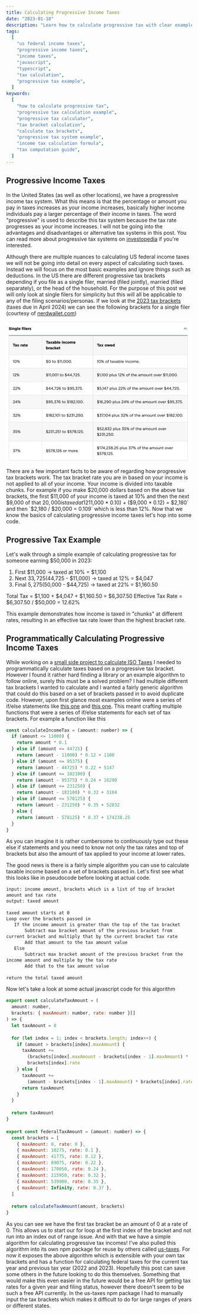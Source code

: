 ```yaml
---
title: Calculating Progressive Income Taxes
date: "2023-01-18"
description: "Learn how to calculate progressive tax with clear examples and JavaScript code. This comprehensive guide explains progressive tax calculation, includes working code examples, and shows how to implement a reusable tax calculator for any tax bracket system."
tags:
  [
    "us federal income taxes",
    "progressive income taxes",
    "income taxes",
    "javascript",
    "typescript",
    "tax calculation",
    "progressive tax example",
  ]
keywords:
  [
    "how to calculate progressive tax",
    "progressive tax calculation example",
    "progressive tax calculator",
    "tax bracket calculation",
    "calculate tax brackets",
    "progressive tax system example",
    "income tax calculation formula",
    "tax computation guide",
  ]
---
```


## Progressive Income Taxes

In the United States (as well as other locations), we have a progressive income tax system. What this means is that the percentage or amount you pay in taxes increases as your income increases, basically higher income individuals pay a larger percentage of their income in taxes. The word "progressive" is used to describe this tax system because the tax rate progresses as your income increases. I will not be going into the advantages and disadvantages or alternative tax systems in this post. You can read more about progressive tax systems on [investopedia](https://www.investopedia.com/terms/p/progressivetax.asp) if you're interested.

Although there are multiple nuances to calculating US federal income taxes we will not be going into detail on every aspect of calculating such taxes. Instead we will focus on the most basic examples and ignore things such as deductions. In the US there are different progressive tax brackets depending if you file as a single filer, married (filed jointly), married (filed separately), or the head of the household. For the purpose of this post we will only look at single filers for simplicity but this will all be applicable to any of the filing scenarios/personas. If we look at the [2023 tax brackets](https://www.nerdwallet.com/article/taxes/federal-income-tax-brackets) (taxes due in April 2024) we can see the following brackets for a single filer (courtesy of [nerdwallet.com](https://www.nerdwallet.com/))

![single filer 2023 tax brackets from nerdwallet](./nerd-wallet-single-filer-taxes.png)

There are a few important facts to be aware of regarding how progressive tax brackets work. The tax bracket rate you are in based on your income is not applied to all of your income. Your income is divided into taxable chunks. For example if you make $20,000 dollars based on the above tax brackets, the first $11,000 of your income is taxed at 10% and then the next $9,000 of that $20,000 is taxed at 12%. This logic can be applied to any level of income. The percentage of your taxable income that you end up paying in taxes is your effective tax rate (this will be less than the tax rate for your income bracket). This can be determined by dividing your total tax owed by your total taxable income. For example in the above scenario the total taxable income is `($11,000 * 0.10) + ($9,000 * 0.12) = $2,180` and then `$2,180 / $20,000 = 0.109` which is less than 12%. Now that we know the basics of calculating progressive income taxes let's hop into some code.

## Progressive Tax Example

Let's walk through a simple example of calculating progressive tax for someone earning $50,000 in 2023:

1. First $11,000 → taxed at 10% = $1,100
2. Next $33,725 ($44,725 - $11,000) → taxed at 12% = $4,047
3. Final $5,275 ($50,000 - $44,725) → taxed at 22% = $1,160.50

Total Tax = $1,100 + $4,047 + $1,160.50 = $6,307.50
Effective Tax Rate = $6,307.50 / $50,000 = 12.62%

This example demonstrates how income is taxed in "chunks" at different rates, resulting in an effective tax rate lower than the highest bracket rate.

## Programmatically Calculating Progressive Income Taxes

While working on a [small side project to calculate ISO Taxes](https://isocalculator.com/) I needed to programmatically calculate taxes based on a progressive tax bracket. However I found it rather hard finding a library or an example algorithm to follow online, surely this must be a solved problem? I had multiple different tax brackets I wanted to calculate and I wanted a fairly generic algorithm that could do this based on a set of brackets passed in to avoid duplicate code. However, upon first glance most examples online were a series of if/else statements like [this one](https://github.com/rsjahnke/progressive-income-tax-calculator/blob/master/progressive_income_tax.php) and [this one](https://www.geeksforgeeks.org/income-tax-calculator-using-python/). This meant crafting multiple functions that were a series of if/else statements for each set of tax brackets. For example a function like this

```js
const calculateIncomeTax = (amount: number) => {
  if (amount <= 11000) {
    return amount * 0.1
  } else if (amount <= 44725) {
    return (amount - 11000) * 0.12 + 1100
  } else if (amount <= 95375) {
    return (amount - 44725) * 0.22 + 5147
  } else if (amount <= 182100) {
    return (amount - 95375) * 0.24 + 16290
  } else if (amount <= 231250) {
    return (amount - 182100) * 0.32 + 3104
  } else if (amount <= 578125) {
    return (amount - 231250) * 0.35 + 52832
  } else {
    return (amount - 578125) * 0.37 + 174238.25
  }
}
```

As you can imagine it is rather cumbersome to continuously type out these else if statements and you need to know not only the tax rates and top of brackets but also the amount of tax applied to your income at lower rates.

The good news is there is a fairly simple algorithm you can use to calculate taxable income based on a set of brackets passed in. Let's first see what this looks like in pseudocode before looking at actual code.

```
input: income amount, brackets which is a list of top of bracket amount and tax rate
output: taxed amount

taxed amount starts at 0
Loop over the brackets passed in
   If the income amount is greater than the top of the tax bracket
       Subtract max bracket amount of the previous bracket from current bracket and multiply that by the current bracket tax rate
       Add that amount to the tax amount value
   Else
       Subtract max bracket amount of the previous bracket from the income amount and multiple by the tax rate
       Add that to the tax amount value

return the total taxed amount
```

Now let's take a look at some actual javascript code for this algorithm

```js
export const calculateTaxAmount = (
  amount: number,
  brackets: { maxAmount: number, rate: number }[]
) => {
  let taxAmount = 0

  for (let index = 1; index < brackets.length; index++) {
    if (amount > brackets[index].maxAmount) {
      taxAmount +=
        (brackets[index].maxAmount - brackets[index - 1].maxAmount) *
        brackets[index].rate
    } else {
      taxAmount +=
        (amount - brackets[index - 1].maxAmount) * brackets[index].rate
      return taxAmount
    }
  }

  return taxAmount
}

export const federalTaxAmount = (amount: number) => {
  const brackets = [
    { maxAmount: 0, rate: 0 },
    { maxAmount: 10275, rate: 0.1 },
    { maxAmount: 41775, rate: 0.12 },
    { maxAmount: 89075, rate: 0.22 },
    { maxAmount: 170050, rate: 0.24 },
    { maxAmount: 215950, rate: 0.32 },
    { maxAmount: 539900, rate: 0.35 },
    { maxAmount: Infinity, rate: 0.37 },
  ]

  return calculateTaxAmount(amount, brackets)
}
```

As you can see we have the first tax bracket be an amount of 0 at a rate of 0. This allows us to start our for loop at the first index of the bracket and not run into an index out of range issue. And with that we have a simple algorithm for calculating progressive tax incomes! I've also pulled this algorithm into its own npm package for reuse by others called [us-taxes](https://github.com/jrusso1020/us-taxes). For now it exposes the above algorithm which is extensible with your own tax brackets and has a function for calculating federal taxes for the current tax year and previous tax year (2022 and 2023). Hopefully this post can save some others in the future looking to do this themselves. Something that would make this even easier in the future would be a free API for getting tax rates for a given year and filing status, however there doesn't seem to be such a free API currently. In the us-taxes npm package I had to manually input the tax brackets which makes it difficult to do for large ranges of years or different states.
